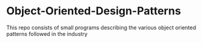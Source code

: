 # Object-Oriented-Design-Patterns

This repo consists of small programs describing the various object oriented patterns followed in the industry
